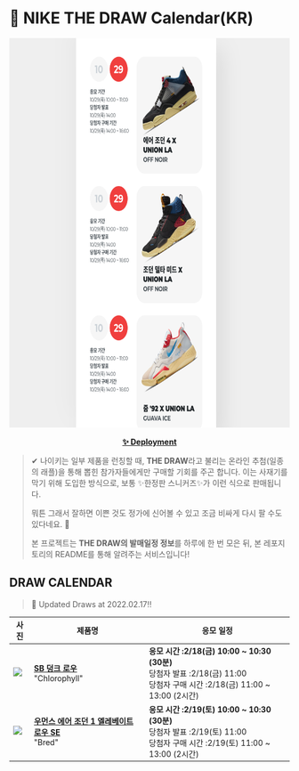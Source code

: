 # 👟 NIKE THE DRAW Calendar(KR)

<div align="center">
  <a href="https://junhoyeo.github.io/NIKE-THE-DRAW-Calendar/">
    <img src="./docs/images/preview.png" alt="Preview image of deployed application" height="700px" width="700px" />
  </a>
</div>

<p align="center">
  <a href="https://junhoyeo.github.io/NIKE-THE-DRAW-Calendar/">
    <strong>✨ Deployment</strong>
  </a>
</p>

> ✔ 나이키는 일부 제품을 런칭할 때, **THE DRAW**라고 불리는 온라인 추첨(일종의 래플)을 통해 뽑힌 참가자들에게만 구매할 기회를 주곤 합니다. 이는 사재기를 막기 위해 도입한 방식으로, 보통 ✨한정판 스니커즈✨가 이런 식으로 판매됩니다.
>
> 뭐튼 그래서 잘하면 이쁜 것도 정가에 신어볼 수 있고 조금 비싸게 다시 팔 수도 있다네요. 🤭
>
> 본 프로젝트는 **THE DRAW의 발매일정 정보**를 하루에 한 번 모은 뒤, 본 레포지토리의 README를 통해 알려주는 서비스입니다!

## DRAW CALENDAR

<!-- DRAW CALENDAR: START -->

> 👟 Updated Draws at 2022.02.17‼️

| 사진 | 제품명 | 응모 일정 |
| --- | ---- | ------- |
| <img src="https://static-breeze.nike.co.kr/kr/ko_kr/cmsstatic/product/BQ6817-011/9113efff-41d8-4f40-b593-afc6fe5a0ee5_primary.jpg?snkrBrowse" width="256" /> | <a href="https://www.nike.com/kr/launch/t/adult-unisex/fw/action-outdoor/BQ6817-011/ymgx74/nike-sb-dunk-low-pro"><strong>SB 덩크 로우</strong><br /></a> "Chlorophyll" | <strong>응모 시간 :2/18(금) 10:00 ~ 10:30 (30분)</strong><br />당첨자 발표 :2/18(금) 11:00<br />당첨자 구매 시간 :2/18(금) 11:00 ~ 13:00 (2시간) |
| <img src="https://static-breeze.nike.co.kr/kr/ko_kr/cmsstatic/product/3db76a3a-310e-46fe-8567-cca450a3abd2_primary.jpg?snkrBrowse" width="256" /> | <a href="https://www.nike.com/kr/launch/t/women/fw/basketball/DQ1823-006/klsj65/w-air-jordan-1-elevate-low-se"><strong>우먼스 에어 조던 1 엘레베이트 로우 SE</strong><br /></a> "Bred" | <strong>응모 시간 :2/19(토) 10:00 ~ 10:30 (30분)</strong><br />당첨자 발표 :2/19(토) 11:00<br />당첨자 구매 시간 :2/19(토) 11:00 ~ 13:00 (2시간) |

<!-- DRAW CALENDAR: END -->
